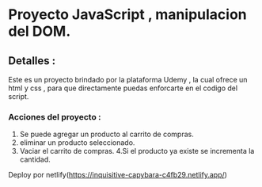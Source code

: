 # Proyecto JavaScript , manipulacion del DOM.

## Detalles :
Este es un proyecto brindado por la plataforma Udemy , la cual ofrece un html y css , para que directamente puedas enforcarte en el codigo del script.

### Acciones del proyecto : 
1. Se puede agregar un producto al carrito de compras.
2. eliminar un producto seleccionado.
3. Vaciar el carrito de compras.
4.Si el producto ya existe se incrementa la cantidad. 

Deploy por netlify(https://inquisitive-capybara-c4fb29.netlify.app/)
